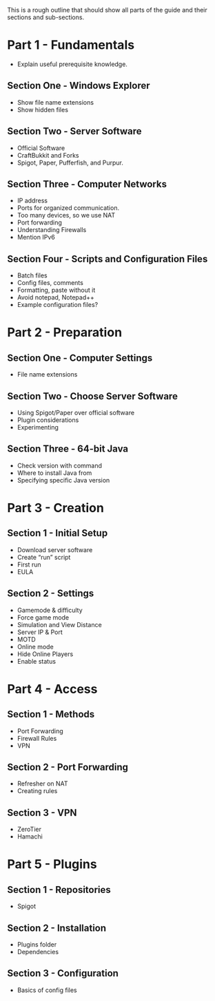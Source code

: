 This is a rough outline that should show all parts of the guide and their sections and sub-sections.

# Part 1 - Fundamentals
- Explain useful prerequisite knowledge.
## Section One - Windows Explorer
- Show file name extensions
- Show hidden files
## Section Two - Server Software
- Official Software
- CraftBukkit and Forks
- Spigot, Paper, Pufferfish, and Purpur.
## Section Three - Computer Networks
- IP address
- Ports for organized communication.
- Too many devices, so we use NAT
- Port forwarding
- Understanding Firewalls
- Mention IPv6
## Section Four - Scripts and Configuration Files
- Batch files
- Config files, comments
- Formatting, paste without it
- Avoid notepad, Notepad++
- Example configuration files?

# Part 2 - Preparation
## Section One - Computer Settings
- File name extensions
## Section Two - Choose Server Software
- Using Spigot/Paper over official software
- Plugin considerations
- Experimenting
## Section Three - 64-bit Java
- Check version with command
- Where to install Java from
- Specifying specific Java version
# Part 3 - Creation
## Section 1 - Initial Setup
- Download server software
- Create “run” script
- First run
- EULA
## Section 2 - Settings
- Gamemode & difficulty
- Force game mode
- Simulation and View Distance
- Server IP & Port
- MOTD
- Online mode
- Hide Online Players
- Enable status
# Part 4 - Access
## Section 1 - Methods
- Port Forwarding
- Firewall Rules
- VPN
## Section 2 - Port Forwarding
- Refresher on NAT
- Creating rules
## Section 3 - VPN
- ZeroTier
- Hamachi 
# Part 5 - Plugins
## Section 1 - Repositories
- Spigot
## Section 2 - Installation
- Plugins folder
- Dependencies
## Section 3 - Configuration
- Basics of config files
